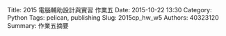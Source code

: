 Title: 2015 電腦輔助設計與實習 作業五
Date: 2015-10-22 13:30
Category: Python
Tags: pelican, publishing
Slug: 2015cp_hw_w5
Authors: 40323120
Summary: 作業五摘要
